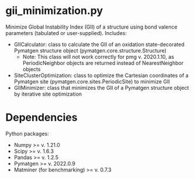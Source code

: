 # gii_minimization.py
Minimize Global Instability Index (GII) of a structure using bond valence parameters (tabulated or user-supplied). Includes:
- GIICalculator: class to calculate the GII of an oxidation state-decorated Pymatgen structure object (pymatgen.core.structure.Structure)
  - Note: This class will not work correctly for pmg v. 2020.1.10, as PeriodicNeighbor objects are returned instead of NearestNeighbor objects   
- SiteClusterOptimization: class to optimize the Cartesian coordinates of a Pymatgen site (pymatgen.core.sites.PeriodicSite) to minimize GII
- GIIMinimizer: class that minimizes the GII of a Pymatgen structure object by iterative site optimization

# Dependencies
Python packages:
- Numpy >= v. 1.21.0
- Scipy >= v. 1.6.3
- Pandas >= v. 1.2.5
- Pymatgen >= v. 2022.0.9
- Matminer (for benchmarking) >= v. 0.7.3
